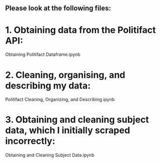 ## Please look at the following files:

# 1. Obtaining data from the Politifact API:
Obtaining Politifact Dataframe.ipynb

# 2. Cleaning, organising, and describing my data:
Politifact Cleaning, Organizing, and Describing.ipynb

# 3. Obtaining and cleaning subject data, which I initially scraped incorrectly:
Obtaining and Cleaning Subject Data.ipynb
